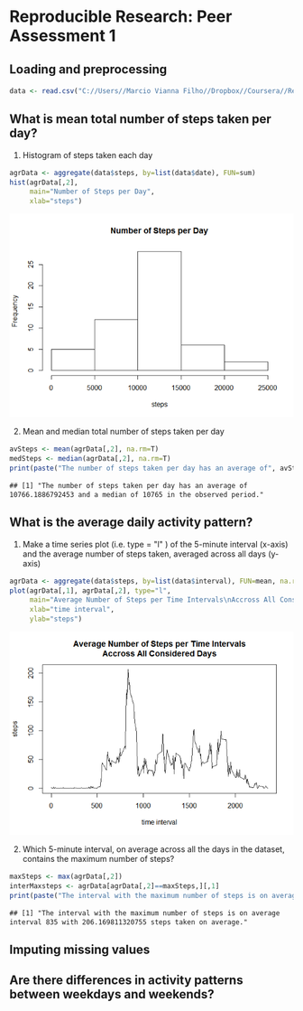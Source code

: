 # Reproducible Research: Peer Assessment 1


## Loading and preprocessing

```r
data <- read.csv("C://Users//Marcio Vianna Filho//Dropbox//Coursera//Reproducible research//Assignment 1//RepData_PeerAssessment1//activity//activity.csv")
```


## What is mean total number of steps taken per day?
1. Histogram of steps taken each day

```r
agrData <- aggregate(data$steps, by=list(data$date), FUN=sum)
hist(agrData[,2], 
     main="Number of Steps per Day",
     xlab="steps")
```

![](./PA1_files/figure-html/unnamed-chunk-2-1.png) 

2. Mean and median total number of steps taken per day

```r
avSteps <- mean(agrData[,2], na.rm=T)
medSteps <- median(agrData[,2], na.rm=T)
print(paste("The number of steps taken per day has an average of", avSteps, "and a median of", medSteps, "in the observed period."))
```

```
## [1] "The number of steps taken per day has an average of 10766.1886792453 and a median of 10765 in the observed period."
```


## What is the average daily activity pattern?
1. Make a time series plot (i.e. type = "l" ) of the 5-minute interval (x-axis)
and the average number of steps taken, averaged across all days (y-axis)

```r
agrData <- aggregate(data$steps, by=list(data$interval), FUN=mean, na.rm=T)
plot(agrData[,1], agrData[,2], type="l",
     main="Average Number of Steps per Time Intervals\nAccross All Considered Days",
     xlab="time interval",
     ylab="steps")
```

![](./PA1_files/figure-html/unnamed-chunk-4-1.png) 

2. Which 5-minute interval, on average across all the days in the dataset,
contains the maximum number of steps?

```r
maxSteps <- max(agrData[,2])
interMaxsteps <- agrData[agrData[,2]==maxSteps,][,1]
print(paste("The interval with the maximum number of steps is on average interval", interMaxsteps, "with", maxSteps, "steps taken on average."))
```

```
## [1] "The interval with the maximum number of steps is on average interval 835 with 206.169811320755 steps taken on average."
```
## Imputing missing values



## Are there differences in activity patterns between weekdays and weekends?
